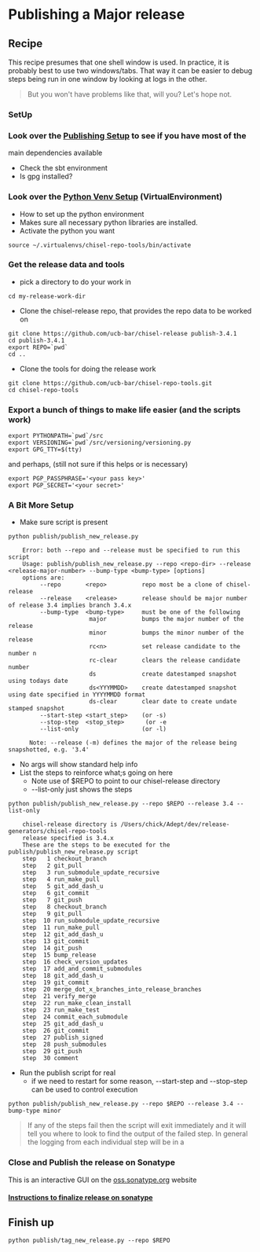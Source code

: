 # Publishing a Major release

## Recipe

This recipe presumes that one shell window is used. In practice, it is probably best to use two windows/tabs. That way
it can be easier to debug steps being run in one window by looking at logs in the other.
> But you won't have problems like that, will you? Let's hope not.

### SetUp

### Look over the [Publishing Setup](publishing_setup.md) to see if you have most of the

main dependencies available

- Check the sbt environment
- Is gpg installed?

### Look over the [Python Venv Setup](python_venv_setup.md) (VirtualEnvironment)

- How to set up the python environment
- Makes sure all necessary python libraries are installed.
- Activate the python you want

```
source ~/.virtualenvs/chisel-repo-tools/bin/activate
```

### Get the release data and tools

- pick a directory to do your work in

```
cd my-release-work-dir
```

- Clone the chisel-release repo, that provides the repo data to be worked on

```
git clone https://github.com/ucb-bar/chisel-release publish-3.4.1
cd publish-3.4.1
export REPO=`pwd`
cd ..
```

- Clone the tools for doing the release work

```
git clone https://github.com/ucb-bar/chisel-repo-tools.git
cd chisel-repo-tools
```

### Export a bunch of things to make life easier (and the scripts work)

```
export PYTHONPATH=`pwd`/src
export VERSIONING=`pwd`/src/versioning/versioning.py
export GPG_TTY=$(tty)
```

and perhaps, (still not sure if this helps or is necessary)

```
export PGP_PASSPHRASE='<your pass key>'
export PGP_SECRET='<your secret>'
```

### A Bit More Setup

- Make sure script is present

```
python publish/publish_new_release.py   

    Error: both --repo and --release must be specified to run this script
    Usage: publish/publish_new_release.py --repo <repo-dir> --release <release-major-number> --bump-type <bump-type> [options]
    options are:
         --repo       <repo>          repo most be a clone of chisel-release
         --release    <release>       release should be major number of release 3.4 implies branch 3.4.x
         --bump-type  <bump-type>     must be one of the following
                       major          bumps the major number of the release
                       minor          bumps the minor number of the release
                       rc<n>          set release candidate to the number n
                       rc-clear       clears the release candidate number
                       ds             create datestamped snapshot using todays date
                       ds<YYYMMDD>    create datestamped snapshot using date specified in YYYYMMDD format
                       ds-clear       clear date to create undate stamped snapshot
         --start-step <start_step>    (or -s)
         --stop-step  <stop_step>      (or -e
         --list-only                  (or -l)
    
      Note: --release (-m) defines the major of the release being snapshotted, e.g. '3.4'
```

- No args will show standard help info
- List the steps to reinforce what;s going on here
    - Note use of $REPO to point to our chisel-release directory
    - --list-only just shows the steps

```
python publish/publish_new_release.py --repo $REPO --release 3.4 --list-only

    chisel-release directory is /Users/chick/Adept/dev/release-generators/chisel-repo-tools
    release specified is 3.4.x
    These are the steps to be executed for the publish/publish_new_release.py script
    step   1 checkout_branch
    step   2 git_pull
    step   3 run_submodule_update_recursive
    step   4 run_make_pull
    step   5 git_add_dash_u
    step   6 git_commit
    step   7 git_push
    step   8 checkout_branch
    step   9 git_pull
    step  10 run_submodule_update_recursive
    step  11 run_make_pull
    step  12 git_add_dash_u
    step  13 git_commit
    step  14 git_push
    step  15 bump_release
    step  16 check_version_updates
    step  17 add_and_commit_submodules
    step  18 git_add_dash_u
    step  19 git_commit
    step  20 merge_dot_x_branches_into_release_branches
    step  21 verify_merge
    step  22 run_make_clean_install
    step  23 run_make_test
    step  24 commit_each_submodule
    step  25 git_add_dash_u
    step  26 git_commit
    step  27 publish_signed
    step  28 push_submodules
    step  29 git_push
    step  30 comment
```

- Run the publish script for real
    - if we need to restart for some reason, --start-step and --stop-step can be used to control execution

```
python publish/publish_new_release.py --repo $REPO --release 3.4 --bump-type minor
```

> If any of the steps fail then the script will exit immediately and it will tell you where to look to find the
> output of the failed step. In general the logging from each individual step will be in a
>

### Close and Publish the release on Sonatype

This is an interactive GUI on the [oss.sonatype.org](https://oss.sonatype.org) website

#### [Instructions to finalize release on sonatype](sonatype_finalize_release.md)

## Finish up

```
python publish/tag_new_release.py --repo $REPO
```